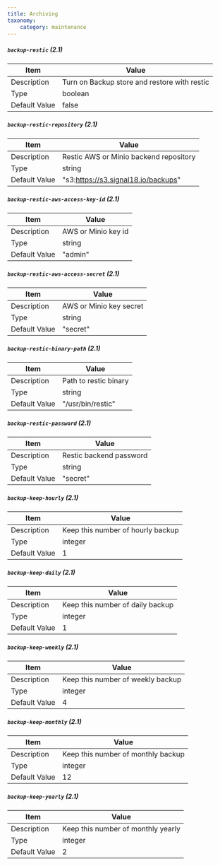 ```yaml
---
title: Archiving
taxonomy:
    category: maintenance
---
```


##### `backup-restic` (2.1)                                            

| Item | Value |
| ---- | ----- |
| Description | Turn on Backup store and restore with restic |
| Type | boolean |
| Default Value | false |

##### `backup-restic-repository` (2.1)    

| Item | Value |
| ---- | ----- |
| Description |  Restic AWS or Minio backend repository |
| Type | string |
| Default Value | "s3:https://s3.signal18.io/backups" |


##### `backup-restic-aws-access-key-id` (2.1)    

| Item | Value |
| ---- | ----- |
| Description | AWS or Minio key id |
| Type | string |
| Default Value | "admin" |

##### `backup-restic-aws-access-secret` (2.1)    

| Item | Value |
| ---- | ----- |
| Description | AWS or Minio key secret |
| Type | string |
| Default Value | "secret" |


##### `backup-restic-binary-path` (2.1)    

| Item | Value |
| ---- | ----- |
| Description |  Path to restic binary  |
| Type | string |
| Default Value | "/usr/bin/restic" |

##### `backup-restic-password` (2.1)    

| Item | Value |
| ---- | ----- |
| Description |  Restic backend password  |
| Type | string |
| Default Value | "secret" |

##### `backup-keep-hourly` (2.1)    

| Item | Value |
| ---- | ----- |
| Description |  Keep this number of hourly backup  |
| Type | integer |
| Default Value | 1 |

##### `backup-keep-daily` (2.1)    

| Item | Value |
| ---- | ----- |
| Description |  Keep this number of daily backup |
| Type | integer |
| Default Value | 1 |

##### `backup-keep-weekly` (2.1)    

| Item | Value |
| ---- | ----- |
| Description |  Keep this number of weekly backup |
| Type | integer |
| Default Value | 4 |

##### `backup-keep-monthly` (2.1)    

| Item | Value |
| ---- | ----- |
| Description |  Keep this number of monthly backup |
| Type | integer |
| Default Value | 12 |

##### `backup-keep-yearly` (2.1)    

| Item | Value |
| ---- | ----- |
| Description |  Keep this number of monthly yearly |
| Type | integer |
| Default Value | 2 |
